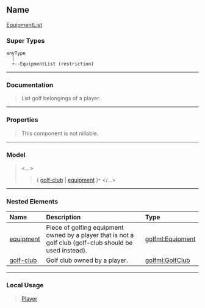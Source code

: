 ## Name ##

[EquipmentList](CEquipmentList.md)
### Super Types ###
```
anyType
  |
  +--EquipmentList (restriction)
```


---


### Documentation ###


> List golf belongings of a player.


---



### Properties ###

> This component is not nillable.

---


### Model ###

> <...>
> > ( [golf-club](CGolfClub.md) | [equipment](CEquipment.md) )`*`
> > </...>

---


### Nested Elements ###

| **Name** | **Description** | **Type** |
|:---------|:----------------|:---------|
| [equipment](CEquipment.md) |  					Piece of golfing equipment owned by a player that is not a golf club (golf-club should be used instead).				 | [golfml:Equipment](CEquipment.md) |
| [golf-club](CGolfClub.md) |  					Golf club owned by a player.				 | [golfml:GolfClub](CGolfClub.md) |


---


### Local Usage ###

> [Player](CPlayer.md)